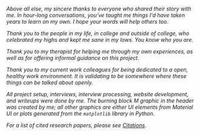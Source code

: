 *Above all else, my sincere thanks to everyone who shared their story with me. In hour-long conversations, you've taught me things I'd have taken years to learn on my own. I hope your words will help others too.*

*Thank you to the people in my life, in college and outside of college, who celebrated my highs and kept me sane in my lows. You know who you are.*

*Thank you to my therapist for helping me through my own experiences, as well as for offering informal guidance on this project.*

*Thank you to my current work colleagues for being dedicated to a open, healthy work environment. It is validating to be somewhere where these things can be talked about openly.*

*All project setup, interviews, interview processing, website development, and writeups were done by me. The burning block M graphic in the header was created by me; all other graphics are either UI elements from Material UI or plots generated from the `matplotlib` library in Python.*

*For a list of cited research papers, please see [Citations](/methodology_citations)*.